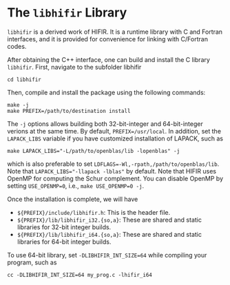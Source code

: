 # The `libhifir` Library #

`libhifir` is a derived work of HIFIR. It is a runtime library with C and Fortran interfaces, and it is provided for convenience for linking with C/Fortran codes.

After obtaining the C++ interface, one can build and install the C library `libhifir`. First, navigate to the subfolder libhifir

```console
cd libhifir
```

Then, compile and install the package using the following commands:

```console
make -j
make PREFIX=/path/to/destination install
```

The `-j` options allows building both 32-bit-integer
and 64-bit-integer verions at the same time. By default, `PREFIX=/usr/local`. In addition, set the `LAPACK_LIBS` variable if you have customized installation of LAPACK, such as 
```console
make LAPACK_LIBS="-L/path/to/openblas/lib -lopenblas" -j
```
which is also preferable to set `LDFLAGS=-Wl,-rpath,/path/to/openblas/lib`. Note that `LAPACK_LIBS="-llapack -lblas"` by default.
Note that HIFIR uses OpenMP for computing the Schur complement. You can
disable OpenMP by setting `USE_OPENMP=0`, i.e., `make USE_OPENMP=0 -j`. 

Once the installation is complete, we will have

- `${PREFIX}/include/libhifir.h`: This is the header file.
- `${PREFIX}/lib/libhifir_i32.{so,a}`: These are shared and static libraries for 32-bit integer builds.
- `${PREFIX}/lib/libhifir_i64.{so,a}`: These are shared and static libraries for 64-bit integer builds.

To use 64-bit library, set `-DLIBHIFIR_INT_SIZE=64` while compiling your program, 
such as 
```console
cc -DLIBHIFIR_INT_SIZE=64 my_prog.c -lhifir_i64
```
